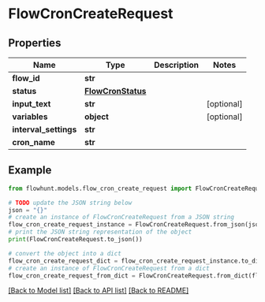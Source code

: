 # FlowCronCreateRequest


## Properties

Name | Type | Description | Notes
------------ | ------------- | ------------- | -------------
**flow_id** | **str** |  | 
**status** | [**FlowCronStatus**](FlowCronStatus.md) |  | 
**input_text** | **str** |  | [optional] 
**variables** | **object** |  | [optional] 
**interval_settings** | **str** |  | 
**cron_name** | **str** |  | 

## Example

```python
from flowhunt.models.flow_cron_create_request import FlowCronCreateRequest

# TODO update the JSON string below
json = "{}"
# create an instance of FlowCronCreateRequest from a JSON string
flow_cron_create_request_instance = FlowCronCreateRequest.from_json(json)
# print the JSON string representation of the object
print(FlowCronCreateRequest.to_json())

# convert the object into a dict
flow_cron_create_request_dict = flow_cron_create_request_instance.to_dict()
# create an instance of FlowCronCreateRequest from a dict
flow_cron_create_request_from_dict = FlowCronCreateRequest.from_dict(flow_cron_create_request_dict)
```
[[Back to Model list]](../README.md#documentation-for-models) [[Back to API list]](../README.md#documentation-for-api-endpoints) [[Back to README]](../README.md)


